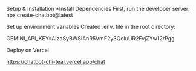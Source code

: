 Setup & Installation
*Install Dependencies
 First, run the developer server;
 npx create-chatbot@latest

Set up environment variables
Created .env. file in the root directory:

 GEMINI_API_KEY=AIzaSyBWSiAnR5VmF2y3QoluUR2FvjZYw12rPgg

Deploy on Vercel

https://chatbot-chi-teal.vercel.app/chat

